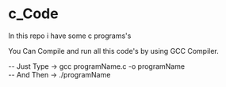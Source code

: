 # c_Code
In this repo i have some c programs's

You Can Compile and run all this code's by using GCC Compiler.

-- Just Type ->  gcc programName.c -o programName
</br>
-- And Then -> ./programName
